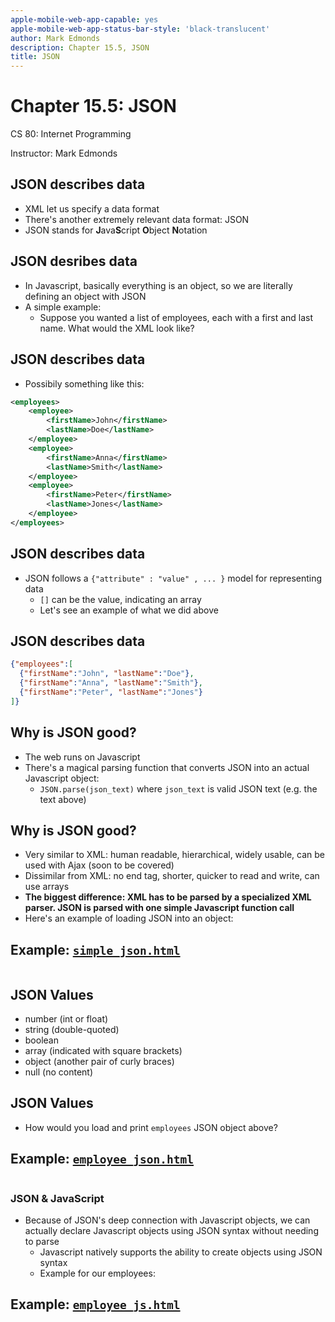 ```yaml
---
apple-mobile-web-app-capable: yes
apple-mobile-web-app-status-bar-style: 'black-translucent'
author: Mark Edmonds
description: Chapter 15.5, JSON
title: JSON
---
```


# Chapter 15.5: JSON

CS 80: Internet Programming

Instructor: Mark Edmonds

## JSON describes data

- XML let us specify a data format
- There\'s another extremely relevant data format: JSON
- JSON stands for **J**ava**S**cript **O**bject **N**otation

## JSON desribes data

- In Javascript, basically everything is an object, so we are literally defining an object with JSON
- A simple example:
  - Suppose you wanted a list of employees, each with a first and last name. What would the XML look like?

## JSON describes data

- Possibily something like this:

```xml
<employees>
    <employee>
        <firstName>John</firstName> 
        <lastName>Doe</lastName>
    </employee>
    <employee>
        <firstName>Anna</firstName> 
        <lastName>Smith</lastName>
    </employee>
    <employee>
        <firstName>Peter</firstName>
        <lastName>Jones</lastName>
    </employee>
</employees>
```

## JSON describes data

- JSON follows a `{"attribute" : "value" , ... }` model for representing data
  - `[]` can be the value, indicating an array
  - Let\'s see an example of what we did above

## JSON describes data

```json
{"employees":[
  {"firstName":"John", "lastName":"Doe"},
  {"firstName":"Anna", "lastName":"Smith"},
  {"firstName":"Peter", "lastName":"Jones"}
]}
```

## Why is JSON good?

- The web runs on Javascript
- There\'s a magical parsing function that converts JSON into an actual Javascript object:
  - `JSON.parse(json_text)` where `json_text` is valid JSON text (e.g. the text above)

## Why is JSON good?

- Very similar to XML: human readable, hierarchical, widely usable, can be used with Ajax (soon to be covered)
- Dissimilar from XML: no end tag, shorter, quicker to read and write, can use arrays
- **The biggest difference: XML has to be parsed by a specialized XML parser. JSON is parsed with one simple Javascript function call**
- Here\'s an example of loading JSON into an object:

## Example: [`simple_json.html`](../examples/ch15.5_json/simple_json.html)

```{include=../examples/ch15.5_json/simple_json.html}
```

## JSON Values

- number (int or float)
- string (double-quoted)
- boolean
- array (indicated with square brackets)
- object (another pair of curly braces)
- null (no content)

## JSON Values

- How would you load and print `employees` JSON object above?

## Example: [`employee_json.html`](../examples/ch15.5_json/employee_json.html)

```{include=../examples/ch15.5_json/employee_json.html}
```

### JSON & JavaScript

- Because of JSON\'s deep connection with Javascript objects, we can actually declare Javascript objects using JSON syntax without needing to parse
  - Javascript natively supports the ability to create objects using JSON syntax
  - Example for our employees:

## Example: [`employee_js.html`](../examples/ch15.5_json/employee_js.html)

```{include=../examples/ch15.5_json/employee_js.html}
```